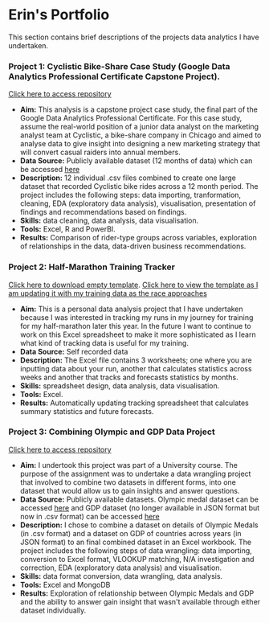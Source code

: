 # Erin's Portfolio
This section contains brief descriptions of the projects data analytics I have undertaken. 

### Project 1: Cyclistic Bike-Share Case Study (Google Data Analytics Professional Certificate Capstone Project). 
[Click here to access repository](https://github.com/erin-howard018/Cyclistic-Case-Study)
- **Aim:** This analysis is a capstone project case study, the final part of the Google Data Analytics Professional Certificate. For this case study, assume the real-world position of a junior data analyst on the marketing analyst team at Cyclistic, a bike-share company in Chicago and aimed to analyse data to give insight into designing a new marketing strategy that will convert casual raiders into annual members.
- **Data Source:** Publicly available dataset (12 months of data) which can be accessed [here](https://divvy-tripdata.s3.amazonaws.com/index.html)
- **Description:** 12 individual .csv files combined to create one large dataset that recorded Cyclistic bike rides across a 12 month period. The project includes the following steps: data importing, tranformation, cleaning, EDA (exploratory data analysis), visualisation, presentation of findings and recommendations based on findings.   
- **Skills:** data cleaning, data analysis, data visualisation.  
- **Tools:** Excel, R and PowerBI.  
- **Results:** Comparison of rider-type groups across variables, exploration of relationships in the data, data-driven business recommendations.

### Project 2: Half-Marathon Training Tracker
[Click here to download empty template](external_projects/Half-MarathonPrep2.xlsx).
[Click here to view the template as I am updating it with my training data as the race approaches](https://1drv.ms/x/s!AqvuCFP-bj7x_1OrSEiRiSVoeAZQ?e=rwUmgO)
- **Aim:** This is a personal data analysis project that I have undertaken because I was interested in tracking my runs in my journey for training for my half-marathon later this year. In the future I want to continue to work on this Excel spreadsheet to make it more sophisticated as I learn what kind of tracking data is useful for my training.  
- **Data Source:** Self recorded data
- **Description:** The Excel file contains 3 worksheets; one where you are inputting data about your run, another that calculates statistics across weeks and another that tracks and forecasts statistics by months.
- **Skills:** spreadsheet design, data analysis, data visualisation.  
- **Tools:** Excel. 
- **Results:** Automatically updating tracking spreadsheet that calculates summary statistics and future forecasts.

### Project 3: Combining Olympic and GDP Data Project
[Click here to access repository](https://github.com/erin-howard018/Olympic-dataset)
- **Aim:** I undertook this project was part of a University course. The purpose of the assignment was to undertake a data wrangling project that involved to combine two datasets in different forms, into one dataset that would allow us to gain insights and answer questions. 
- **Data Source:** Publicly available datasets. Olympic medal dataset can be accessed [here](https://www.kaggle.com/datasets/the-guardian/olympic-games) and GDP dataset (no longer available in JSON format but now in .csv format) can be accessed [here](https://datahub.io/core/gdp)
- **Description:** I chose to combine a dataset on details of Olympic Medals (in .csv format) and a dataset on GDP of countries across years (in JSON format) to an final combined dataset in an Excel workbook. The project includes the following steps of data wrangling: data importing, conversion to Excel format, VLOOKUP matching, N/A investigation and correction, EDA (exploratory data analysis) and visualisation.
- **Skills:** data format conversion, data wrangling, data analysis.  
- **Tools:** Excel and MongoDB 
- **Results:** Exploration of relationship between Olympic Medals and GDP and the ability to answer gain insight that wasn't available through either dataset individually. 
